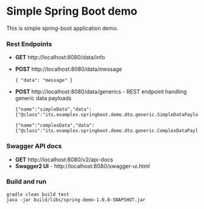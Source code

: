 # Simple Spring Boot demo
This is simple spring-boot application demo. 

### Rest Endpoints
* __GET__ http://localhost:8080/data/info
* __POST__ http://localhost:8080/data/message 
  ```
  { "data": "message" }
  ```

* __POST__ http://localhost:8080/data/generics - REST endpoint handling generic data payloads
  ```
  {"name":"simpleData","data":{"@class":"itx.examples.springboot.demo.dto.generic.SimpleDataPayload","simpleData":"simple"}}
  ```
  ```
  {"name":"complexData","data":{"@class":"itx.examples.springboot.demo.dto.generic.ComplexDataPayload","complexData":"complex"}}
  ```
### Swagger API docs
* __GET__ http://localhost:8080/v2/api-docs
* __Swagger2 UI__ - http://localhost:8080/swagger-ui.html

### Build and run
```
gradle clean build test
java -jar build/libs/spring-demo-1.0.0-SNAPSHOT.jar
```
